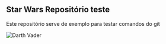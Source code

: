 ## Star Wars Repositório teste

Este repositório serve de exemplo para testar comandos do git

![Darth Vader](./darthVader.png)

